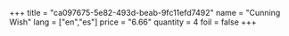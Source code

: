 +++
title = "ca097675-5e82-493d-beab-9fc11efd7492"
name = "Cunning Wish"
lang = ["en","es"]
price = "6.66"
quantity = 4
foil = false
+++

